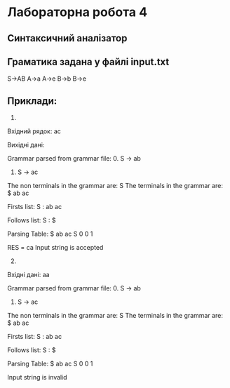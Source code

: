 # Лабораторна робота 4

## Cинтаксичний аналізатор

## Граматика задана у файлі input.txt

S->AB
A->a
A->e
B->b
B->e

## Приклади:

1)

Вхідний рядок: ac

Вихідні дані:

Grammar parsed from grammar file:
0.  S -> ab
1.  S -> ac

The non terminals in the grammar are: S
The terminals in the grammar are: $ ab ac

Firsts list:
S : ab ac

Follows list:
S : $

Parsing Table:
   $ ab ac
S  0 0 1

RES = ca
Input string is accepted

2)

Вхідні дані: aa

Grammar parsed from grammar file:
0.  S -> ab
1.  S -> ac

The non terminals in the grammar are: S
The terminals in the grammar are: $ ab ac

Firsts list:
S : ab ac

Follows list:
S : $

Parsing Table:
   $ ab ac
S  0 0 1

Input string is invalid